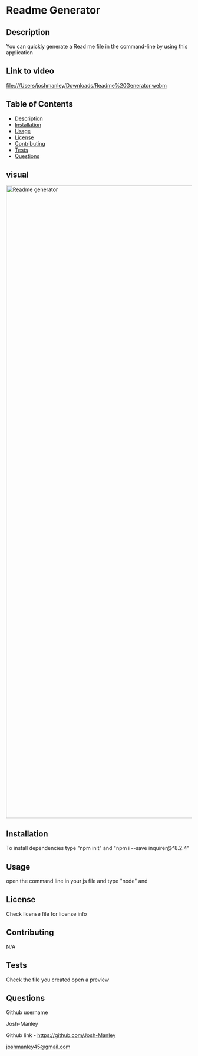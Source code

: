   <a id="title"></a>
  # Readme Generator
  <a id="description"></a>
  ## Description
  You can quickly generate a Read me file in the command-line by using this application
  ## Link to video
  [file:///Users/joshmanley/Downloads/Readme%20Generator.webm](https://drive.google.com/file/d/19rdZXyJbVIDUhcYwrlKOM_8tmlldVnbx/view)
  ## Table of Contents
  * [Description](#description)
  * [Installation](#installation)
  * [Usage](#usage)
  * [License](#license)
  * [Contributing](#contributing)
  * [Tests](#tests)
  * [Questions](#questions)

  ## visual
  <img width="1710" alt="Readme generator" src="https://github.com/Josh-Manley/Readme-Generator/assets/150214190/15cb570b-eb8b-4e4d-93f1-135640fbbbfb">
  
  <a id="installation"></a>
  ## Installation
  To install dependencies type "npm init" and "npm i --save inquirer@^8.2.4"
  <a id="usage"></a>
  ## Usage
  open the command line in your js file and type "node" and <name of file>
  <a id="license"></a>
  ## License
  Check license file for license info
  <a id="contributing"></a>
  ## Contributing
  N/A
  <a id="tests"></a>
  ## Tests
  Check the file you created open a preview
  <a id="questions"></a>
  ## Questions
  Github username

  Josh-Manley

  Github link - https://github.com/Josh-Manley

  joshmanley45@gmail.com
